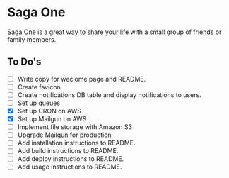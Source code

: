 # Saga One

Saga One is a great way to share your life with a small group of friends or family members.


## To Do's
- [ ] Write copy for weclome page and README.
- [ ] Create favicon.
- [ ] Create notifications DB table and display notifications to users.
- [ ] Set up queues
- [x] Set up CRON on AWS
- [x] Set up Mailgun on AWS
- [ ] Implement file storage with Amazon S3
- [ ] Upgrade Mailgun for production
- [ ] Add installation instructions to README.
- [ ] Add build instructions to README.
- [ ] Add deploy instructions to README.
- [ ] Add usage instructions to README.
